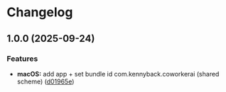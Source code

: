 # Changelog

## 1.0.0 (2025-09-24)


### Features

* **macOS:** add app + set bundle id com.kennyback.coworkerai (shared scheme) ([d01965e](https://github.com/KennyBackDK/CoWorkerAI/commit/d01965e082a15e7b952fbbd4e4d708dba1546e80))
